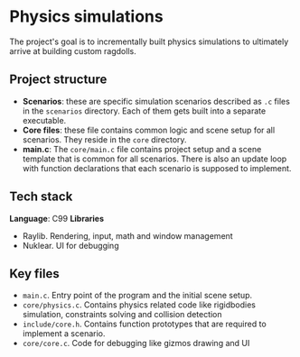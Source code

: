 # Physics simulations

The project's goal is to incrementally built physics simulations to ultimately arrive
at building custom ragdolls.

## Project structure

- **Scenarios**: these are specific simulation scenarios described as `.c` files in the `scenarios` directory. Each of them gets built into a separate executable.
- **Core files**: these file contains common logic and scene setup for all scenarios. They reside in the `core` directory.
- **main.c**: The `core/main.c` file contains project setup and a scene template that is common for all scenarios. There is also an update loop with function declarations that each scenario is supposed to implement.

## Tech stack

**Language**: C99
**Libraries**
  - Raylib. Rendering, input, math and window management
  - Nuklear. UI for debugging

## Key files

* `main.c`. Entry point of the program and the initial scene setup.
* `core/physics.c`. Contains physics related code like rigidbodies simulation, constraints solving and collision detection
* `include/core.h`. Contains function prototypes that are required to implement a scenario.
* `core/core.c`. Code for debugging like gizmos drawing and UI

